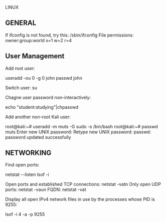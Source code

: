 LINUX

GENERAL
-------

If ifconfig is not found, try this: /sbin/ifconfig
File permissions: owner:group:world x=1 w=2 r=4


User Management
---------------

Add root user:

useradd -ou 0 -g 0 john
passwd john

Switch user: su

Chagne user password non-interactively:

echo "student:studying"|chpasswd

Add another non-root Kali user:

root@kali:~# useradd -m muts -G sudo -s /bin/bash
root@kali:~# passwd muts
Enter new UNIX password:
Retype new UNIX password:
passwd: password updated successfully


NETWORKING
----------

Find open ports:

netstat --listen
lsof -i

Open ports and established TCP connections: netstat -vatn
Only open UDP ports: netstat -vaun
FQDN: netstat -vat

Display all open IPv4 network files in use by the processes whose PID is 9255:

lsof -i 4 -a -p 9255